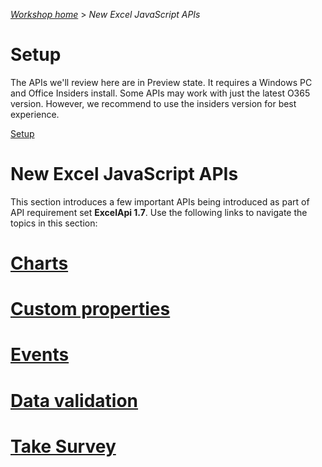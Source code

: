 _[Workshop home](../index.md)_  >  _New Excel JavaScript APIs_

# Setup

The APIs we'll review here are in Preview state. It requires a Windows PC and Office Insiders install. Some APIs may work with just the latest O365 version. However, we recommend to use the insiders version for best experience. 

[Setup](setup.md)

# New Excel JavaScript APIs

This section introduces a few important APIs being introduced as part of API requirement set **ExcelApi 1.7**. Use the following links to navigate the topics in this section:

# [Charts](charts/index.md)
# [Custom properties](cp/index.md)
# [Events](events/index.md)
# [Data validation](dv/index.md)
# [Take Survey](survey.md)
